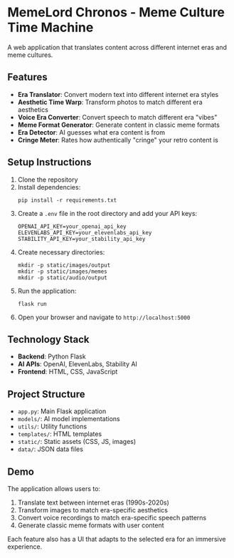 # MemeLord Chronos - Meme Culture Time Machine

A web application that translates content across different internet eras and meme cultures.

## Features

- **Era Translator**: Convert modern text into different internet era styles
- **Aesthetic Time Warp**: Transform photos to match different era aesthetics
- **Voice Era Converter**: Convert speech to match different era "vibes"
- **Meme Format Generator**: Generate content in classic meme formats
- **Era Detector**: AI guesses what era content is from
- **Cringe Meter**: Rates how authentically "cringe" your retro content is

## Setup Instructions

1. Clone the repository
2. Install dependencies:
   ```
   pip install -r requirements.txt
   ```
3. Create a `.env` file in the root directory and add your API keys:
   ```
   OPENAI_API_KEY=your_openai_api_key
   ELEVENLABS_API_KEY=your_elevenlabs_api_key
   STABILITY_API_KEY=your_stability_api_key
   ```
4. Create necessary directories:
   ```
   mkdir -p static/images/output
   mkdir -p static/images/memes
   mkdir -p static/audio/output
   ```
5. Run the application:
   ```
   flask run
   ```
6. Open your browser and navigate to `http://localhost:5000`

## Technology Stack

- **Backend**: Python Flask
- **AI APIs**: OpenAI, ElevenLabs, Stability AI
- **Frontend**: HTML, CSS, JavaScript

## Project Structure

- `app.py`: Main Flask application
- `models/`: AI model implementations
- `utils/`: Utility functions
- `templates/`: HTML templates
- `static/`: Static assets (CSS, JS, images)
- `data/`: JSON data files

## Demo

The application allows users to:
1. Translate text between internet eras (1990s-2020s)
2. Transform images to match era-specific aesthetics
3. Convert voice recordings to match era-specific speech patterns
4. Generate classic meme formats with user content

Each feature also has a UI that adapts to the selected era for an immersive experience.